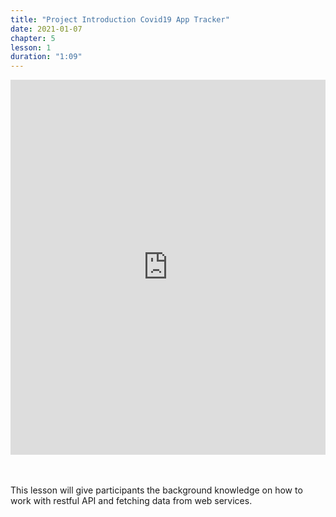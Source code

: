 ```yaml
---
title: "Project Introduction Covid19 App Tracker"
date: 2021-01-07
chapter: 5
lesson: 1
duration: "1:09"
---
```


<iframe width="100%" height="600" src="https://www.youtube.com/embed/TXcIAzN7eH0?list=PLlvgXQiqkT5BUM2GChIt7y5raWmyetsQz" title="YouTube video player" frameborder="0" allow="accelerometer; autoplay; clipboard-write; encrypted-media; gyroscope; picture-in-picture" allowfullscreen></iframe>

<br /><br />This lesson will give participants the background knowledge on how to work with restful API
and fetching data from web services.